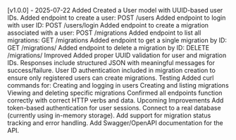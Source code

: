 [v1.0.0] - 2025-07-22
Added
Created a User model with UUID-based user IDs.
Added endpoint to create a user:
POST /users
Added endpoint to login with user ID:
POST /users/login
Added endpoint to create a migration associated with a user:
POST /migrations
Added endpoint to list all migrations:
GET /migrations
Added endpoint to get a single migration by ID:
GET /migrations/<id>
Added endpoint to delete a migration by ID:
DELETE /migrations/<id>
Improved
Added proper UUID validation for user and migration IDs.
Responses include structured JSON with meaningful messages for success/failure.
User ID authentication included in migration creation to ensure only registered users can create migrations.
Testing
Added curl commands for:
Creating and logging in users
Creating and listing migrations
Viewing and deleting specific migrations
Confirmed all endpoints function correctly with correct HTTP verbs and data.
Upcoming Improvements
Add token-based authentication for user sessions.
Connect to a real database (currently using in-memory storage).
Add support for migration status tracking and error handling.
Add Swagger/OpenAPI documentation for the API.
